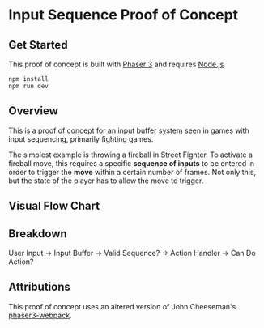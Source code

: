 # Input Sequence Proof of Concept

## Get Started
This proof of concept is built with [Phaser 3](https://phaser.io/phaser3) and requires [Node.js](https://nodejs.org)

```
npm install
npm run dev
```

## Overview
This is a proof of concept for an input buffer system seen in games with input sequencing, primarily fighting games. 

The simplest example is throwing a fireball in Street Fighter. To activate a fireball move, this requires a specific **sequence of inputs** to be entered in order to trigger the **move** within a certain number of frames.  Not only this, but the state of the player has to allow the move to trigger.

## Visual Flow Chart


## Breakdown

User Input -> Input Buffer -> Valid Sequence? -> Action Handler -> Can Do Action?

## Attributions

This proof of concept uses an altered version of John Cheeseman's [phaser3-webpack](https://github.com/john-cheesman/phaser3-webpack).